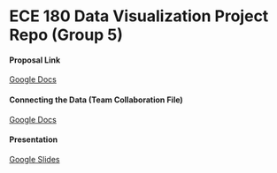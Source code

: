# ECE 180 Data Visualization Project Repo (Group 5)

#### Proposal Link
[Google Docs](https://docs.google.com/document/d/1MixsGSq8prR0tFKa-1jN1YVo3CZ7M9FpTq0RvENvUpc/edit# "Project Proposal")

#### Connecting the Data (Team Collaboration File)
[Google Docs](https://docs.google.com/document/d/1kZGFGlkoidnkXTOln879iT8-uNLwYVASxBMATs4WyIY/edit)

#### Presentation
[Google Slides](https://docs.google.com/presentation/d/1QsLBahuNWTz3KIOLgvRAdhN87LI0JheTe9npux20lf8/edit#slide=id.g35f391192_00)
